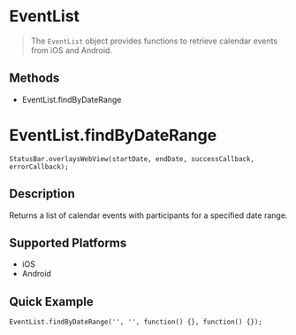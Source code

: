 EventList
======

> The `EventList` object provides functions to retrieve calendar events from iOS and Android.
 
Methods
-------

- EventList.findByDateRange

EventList.findByDateRange
=================

    StatusBar.overlaysWebView(startDate, endDate, successCallback, errorCallback);

Description
-----------

Returns a list of calendar events with participants for a specified date range.


Supported Platforms
-------------------

- iOS
- Android

Quick Example
-------------

    EventList.findByDateRange('', '', function() {}, function() {});



    